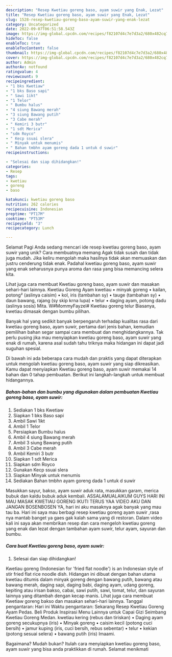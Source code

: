 ```yaml
---
description: "Resep Kwetiau goreng baso, ayam suwir yang Enak, Lezat"
title: "Resep Kwetiau goreng baso, ayam suwir yang Enak, Lezat"
slug: 1528-resep-kwetiau-goreng-baso-ayam-suwir-yang-enak-lezat
category: Uncategorized
date: 2022-09-07T06:51:58.543Z
image: https://img-global.cpcdn.com/recipes/f82107d4c7e7d3a2/680x482cq70/kwetiau-goreng-baso-ayam-suwir-foto-resep-utama.jpg
hideToc: false
enableToc: true
enableTocContent: false
thumbnail: https://img-global.cpcdn.com/recipes/f82107d4c7e7d3a2/680x482cq70/kwetiau-goreng-baso-ayam-suwir-foto-resep-utama.jpg
cover: https://img-global.cpcdn.com/recipes/f82107d4c7e7d3a2/680x482cq70/kwetiau-goreng-baso-ayam-suwir-foto-resep-utama.jpg
author: Admin
authorAv: notfound
ratingvalue: 4
reviewcount: 9
recipeingredient:
- "1 bks Kwetiaw"
- "1 bks Baso sapi"
- " Sawi 1ikt"
- "1 Telor"
- " Bumbu halus"
- "4 siung Bawang merah"
- "3 siung Bawang putih"
- "3 Cabe merah"
- " Kemiri 3 butr"
- "1 sdt Merica"
- "sdm Royco"
- " Kecp ssuai slera"
- " Minyak untuk menumis"
- " Bahan tmbhn ayam goreng dada 1 untuk d suwir"
recipeinstructions:

- "Selesai dan siap dihidangkan!"
categories:
- Resep
tags:
- kwetiau
- goreng
- baso

katakunci: kwetiau goreng baso 
nutrition: 262 calories
recipecuisine: Indonesian
preptime: "PT17M"
cooktime: "PT53M"
recipeyield: "3"
recipecategory: Lunch

---
```



Selamat Pagi Anda sedang mencari ide resep kwetiau goreng baso, ayam suwir yang unik? Cara membuatnya memang Agak tidak susah dan tidak juga mudah. Jika keliru mengolah maka hasilnya tidak akan memuaskan dan justru cenderung tidak enak. Padahal kwetiau goreng baso, ayam suwir yang enak seharusnya punya aroma dan rasa yang bisa memancing selera kita.


Lihat juga cara membuat Kwetiau goreng baso, ayam suwir dan masakan sehari-hari lainnya. Kwetiau Goreng Ayam kwetiau • minyak goreng • kailan, potong² (aslinya caisim) • kol, iris (tambahan sy) • tauge (tambahan sy) • daun bawang, rajang (sy skip krna lupa) • telur • daging ayam, potong dadu (aslinya sosis) Mita. W#MommyFayzel# Kwetiau goreng telur Biasanya, kwetiau dimasak dengan bumbu pilihan.

Banyak hal yang sedikit banyak berpengaruh terhadap kualitas rasa dari kwetiau goreng baso, ayam suwir, pertama dari jenis bahan, kemudian pemilihan bahan segar sampai cara membuat dan menghidangkannya. Tak perlu pusing jika mau menyiapkan kwetiau goreng baso, ayam suwir yang enak di rumah, karena asal sudah tahu triknya maka hidangan ini dapat jadi suguhan spesial.


Di bawah ini ada beberapa cara mudah dan praktis yang dapat diterapkan untuk mengolah kwetiau goreng baso, ayam suwir yang siap dikreasikan. Kamu dapat menyiapkan Kwetiau goreng baso, ayam suwir memakai 14 bahan dan 0 tahap pembuatan. Berikut ini langkah-langkah untuk membuat hidangannya.

<!--inarticleads1-->

##### Bahan-bahan dan bumbu yang digunakan dalam pembuatan Kwetiau goreng baso, ayam suwir:

1. Sediakan 1 bks Kwetiaw
1. Siapkan 1 bks Baso sapi
1. Ambil  Sawi 1ikt
1. Ambil 1 Telor
1. Persiapkan  Bumbu halus
1. Ambil 4 siung Bawang merah
1. Ambil 3 siung Bawang putih
1. Ambil 3 Cabe merah
1. Ambil  Kemiri 3 butr
1. Siapkan 1 sdt Merica
1. Siapkan sdm Royco
1. Gunakan  Kecp ssuai slera
1. Siapkan  Minyak untuk menumis
1. Sediakan  Bahan tmbhn ayam goreng dada 1 untuk d suwir


Masukkan sayur, bakso, ayam suwir aduk rata, masukkan garam, merica bubuk dan kaldu bubuk aduk kembali. ASSALAMUALAIKUM GUYS HARI INI MAU MASAK KWETIAU GORENG IKUTI TERUS YAA VIDEO AKU DAN JANGAN BOSENBOSEN YA, hari ini aku masaknya agak banyak yang mau tau ba. Hari ini saya mau berbagi resep kwetiau goreng ayam suwir ,rasa nya mantab banget ya gaes gak kalah sama yang di restoran. Dalam video kali ini saya akan membrikan resep dan cara mengeloh kwetiau goreng yang enak dan lezat dengan tambahan ayam suwir, telur ayam, sayuran dan bumbu. 

<!--inarticleads2-->

##### Cara buat Kwetiau goreng baso, ayam suwir:


1. Selesai dan siap dihidangkan!

Kwetiau goreng (Indonesian for &#39;fried flat noodle&#39;) is an Indonesian style of stir fried flat rice noodle dish. Hidangan ini dibuat dengan bahan utama kwetiau ditumis dalam minyak goreng dengan bawang putih, bawang atau bawang merah, daging sapi, daging babi, daging ayam, udang goreng, kepiting atau irisan bakso, cabai, sawi putih, sawi, tomat, telur, dan sayuran lainnya yang ditambah dengan kecap manis. Lihat juga cara membuat Kwetiaw goreng bakso dan masakan sehari-hari lainnya. Tanggal pengantaran: Hari ini Waktu pengantaran: Sekarang Resep Kwetiau Goreng Ayam Pedas. Beli Produk Inspirasi Menu Lainnya untuk Capai Gizi Seimbang Kwetiau Goreng Medan. kwetiau kering (rebus dan tiriskan) • Daging ayam goreng secukupnya (iris) • Minyak goreng • caisim kecil (potong cuci bersih) • jamur kuping (iris, cuci bersih, rebus sebentar) • telur • kekian (potong sesuai selera) • bawang putih (iris) Imaami. 

Bagaimana? Mudah bukan? Itulah cara menyiapkan kwetiau goreng baso, ayam suwir yang bisa anda praktikkan di rumah. Selamat menikmati
